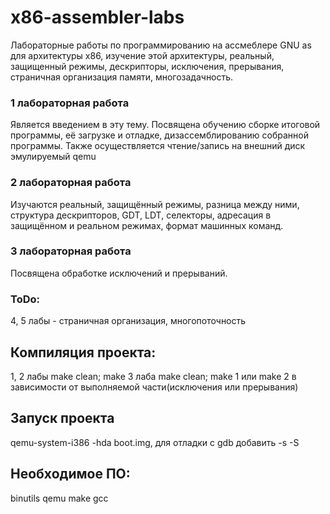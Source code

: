 # x86-assembler-labs
Лабораторные работы по программированию на ассмеблере GNU as для архитектуры x86, изучение этой архитектуры, реальный, защищенный режимы, дескрипторы, исключения, прерывания, страничная организация памяти, многозадачность.
### 1 лабораторная работа
Является введением в эту тему. Посвящена обучению сборке итоговой программы, её загрузке и отладке, дизассемблированию собранной программы. Также осуществляется чтение/запись на внешний диск эмулируемый qemu
### 2 лабораторная работа
Изучаются реальный, защищённый режимы, разница между ними, структура дескрипторов, GDT, LDT, селекторы, адресация в защищённом и реальном режимах, формат машинных команд.
### 3 лабораторная работа 
Посвящена обработке исключений и прерываний.

### ToDo:
4, 5 лабы - страничная организация, многопоточность


## Компиляция проекта:
1, 2 лабы make clean; make
3 лаба make clean; make 1 или make 2 в зависимости от выполняемой части(исключения или прерывания)

## Запуск проекта
qemu-system-i386 -hda boot.img, для отладки с gdb добавить -s -S

## Необходимое ПО:
binutils
qemu
make
gcc
